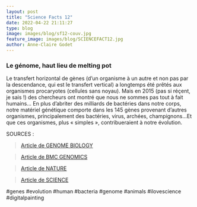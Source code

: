 ```yaml
---
layout: post
title: "Science Facts 12"
date: 2022-04-22 21:11:27
type: blog
image: images/blog/sf12-couv.jpg
feature_image: images/blog/SCIENCEFACT12.jpg
author: Anne-Claire Godet
---
```

### Le génome, haut lieu de melting pot

Le transfert horizontal de gènes (d’un organisme à un autre et non pas par la descendance, qui est le transfert vertical) a longtemps été prêtés aux organismes procaryotes (cellules sans noyau). Mais en 2015 (pas si réçent, je sais !) des chercheurs ont montré que nous ne sommes pas tout à fait humains… En plus d’abriter des milliards de bactéries dans notre corps, notre matériel génétique comporte dans les 145 gènes provenant d’autres organismes, principalement des bactéries, virus, archées, champignons…Et que ces organismes, plus « simples », contribueraient à notre évolution. 



SOURCES :

> <a href="https://genomebiology.biomedcentral.com/articles/10.1186/s13059-015-0607-3">Article de GENOME BIOLOGY </a>

> <a href="https://bmcgenomics.biomedcentral.com/articles/10.1186/s12864-017-3649-y">Article de BMC GENOMICS </a>

> <a href="https://www.nature.com/articles/nrg3962">Article de NATURE </a>

> <a href="https://www.science.org/content/article/humans-may-harbor-more-100-genes-other-organisms">Article de SCIENCE </a>

#genes #evolution #human #bacteria #genome #animals #ilovescience #digitalpainting

